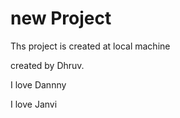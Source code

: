 # new Project
 
 Ths project is created at local machine
 
 created by Dhruv.

 I love Dannny

 I love Janvi

